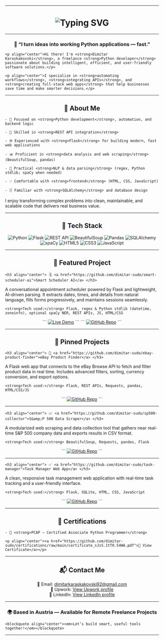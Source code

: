 ***

<!-- Animated Typing Headline -->
<h1 align="center">
  <img src="https://readme-typing-svg.herokuapp.com?font=Fira+Code&pause=1000&color=4F46E5&center=true&vCenter=true&width=600&lines=Hi%2C+I'm+Dimitar+Karaskakovski+👋;Freelance+Python+Developer+%7C+Automation+%26+APIs;Building+Smart+Web+Apps+That+Solve+Real+Problems" alt="Typing SVG" />
</h1>

***

<h3 align="center"> 🧠 <strong>“I turn ideas into working Python applications — fast.”</strong> </h3>

```
<p align="center">Hi there! I'm <strong>Dimitar Karaskakovski</strong>, a freelance <strong>Python developer</strong> passionate about building intelligent, efficient, and user-friendly software solutions.</p>
```

```
<p align="center">I specialize in <strong>automating workflows</strong>, <strong>integrating APIs</strong>, and <strong>creating full-stack web apps</strong> that help businesses save time and make smarter decisions.</p>
```


***

<h2 align="center"> 🚀 About Me </h2>

```
- 🐍 Focused on <strong>Python development</strong>, automation, and backend logic
```

```
- 🔗 Skilled in <strong>REST API integration</strong>
```

```
- 🌐 Experienced with <strong>Flask</strong> for building modern, fast web applications
```

```
- 📊 Proficient in <strong>data analysis and web scraping</strong> (BeautifulSoup, pandas)
```

```
- 🤖 Practical <strong>NLP & data parsing</strong> (regex, Python stdlib; spaCy when needed)
```

```
- 💡 Comfortable with <strong>frontend</strong> (HTML, CSS, JavaScript)
```

```
- 🗄️ Familiar with <strong>SQLAlchemy</strong> and database design
```

I enjoy transforming complex problems into clean, maintainable, and scalable code that delivers real business value.

***

<h2 align="center"> 🧰 Tech Stack </h2>

<p align="center">
  <img alt="Python" src="https://img.shields.io/badge/Python-3776AB?style=for-the-badge&logo=python&logoColor=white"/>
  <img alt="Flask" src="https://img.shields.io/badge/Flask-000000?style=for-the-badge&logo=flask&logoColor=white"/>
  <img alt="REST API" src="https://img.shields.io/badge/REST_API-005571?style=for-the-badge&logo=fastapi&logoColor=white"/>
  <img alt="BeautifulSoup" src="https://img.shields.io/badge/BeautifulSoup-4B8BBE?style=for-the-badge&logo=python&logoColor=white"/>
  <img alt="Pandas" src="https://img.shields.io/badge/Pandas-150458?style=for-the-badge&logo=pandas&logoColor=white"/>
  <img alt="SQLAlchemy" src="https://img.shields.io/badge/SQLAlchemy-D71F00?style=for-the-badge&logo=sqlite&logoColor=white"/>
  <img alt="spaCy" src="https://img.shields.io/badge/spaCy-09A3D5?style=for-the-badge&logo=python&logoColor=white"/>
  <img alt="HTML5" src="https://img.shields.io/badge/HTML5-E34F26?style=for-the-badge&logo=html5&logoColor=white"/>
  <img alt="CSS3" src="https://img.shields.io/badge/CSS3-1572B6?style=for-the-badge&logo=css3&logoColor=white"/>
  <img alt="JavaScript" src="https://img.shields.io/badge/JavaScript-F7DF1E?style=for-the-badge&logo=javascript&logoColor=black"/>
</p>

***

<h2 align="center"> 🌟 Featured Project </h2>

```
<h3 align="center"> 🗓️ <a href="https://github.com/dimitar-sudo/smart-scheduler-ai">Smart Scheduler AI</a> </h3>
```

A conversational appointment scheduler powered by Flask and lightweight, AI-driven parsing.
It extracts dates, times, and details from natural language, fills forms progressively, and maintains sessions seamlessly.

```
<strong>Tech used:</strong> Flask, regex & Python stdlib (datetime, zoneinfo), optional spaCy NER, REST APIs, JS, HTML/CSS
```

<p align="center">
  ```
  <a href="https://smart-scheduler-ai.onrender.com"><img alt="Live Demo" src="https://img.shields.io/badge/Live_Demo-brightgreen?style=for-the-badge"/></a>
  ```
  ```
  <a href="https://github.com/dimitar-sudo/smart-scheduler-ai"><img alt="GitHub Repo" src="https://img.shields.io/badge/View_on_GitHub-181717?style=for-the-badge&logo=github"/></a>
  ```
</p>

***

<h2 align="center"> 📌 Pinned Projects </h2>

```
<h3 align="center"> 💼 <a href="https://github.com/dimitar-sudo/ebay-product-finder">eBay Product Finder</a> </h3>
```

A Flask web app that connects to the eBay Browse API to fetch and filter product data in real time.
Includes advanced filters, sorting, currency conversion, and export options.

```
<strong>Tech used:</strong> Flask, REST APIs, Requests, pandas, HTML/CSS/JS
```

<p align="center">
  ```
  <a href="https://github.com/dimitar-sudo/ebay-product-finder"><img alt="GitHub Repo" src="https://img.shields.io/badge/View_on_GitHub-181717?style=for-the-badge&logo=github"/></a>
  ```
</p>

***

```
<h3 align="center"> 📈 <a href="https://github.com/dimitar-sudo/sp500-collector">S&amp;P 500 Data Scraper</a> </h3>
```

A modularized web scraping and data collection tool that gathers near real-time S\&P 500 company data and exports results in CSV format.

```
<strong>Tech used:</strong> BeautifulSoup, Requests, pandas, Flask
```

<p align="center">
  ```
  <a href="https://github.com/dimitar-sudo/sp500-collector"><img alt="GitHub Repo" src="https://img.shields.io/badge/View_on_GitHub-181717?style=for-the-badge&logo=github"/></a>
  ```
</p>

***

```
<h3 align="center"> ✅ <a href="https://github.com/dimitar-sudo/task-manager">Task Manager Web App</a> </h3>
```

A clean, responsive task management web application with real-time task tracking and a user-friendly interface.

```
<strong>Tech used:</strong> Flask, SQLite, HTML, CSS, JavaScript
```

<p align="center">
  ```
  <a href="https://github.com/dimitar-sudo/task-manager"><img alt="GitHub Repo" src="https://img.shields.io/badge/View_on_GitHub-181717?style=for-the-badge&logo=github"/></a>
  ```
</p>

***

<h2 align="center"> 📜 Certifications </h2>

```
- 🐍 <strong>PCAP – Certified Associate Python Programmer</strong>
```

```
<p align="center"><a href="https://github.com/dimitar-sudo/certifications/raw/main/certificate_sJsS.1tT0.54WA.pdf">📄 View Certificate</a></p>
```


***

<h2 align="center"> 📬 Contact Me </h2>

<p align="center">
  📧 Email: <a href="mailto:dimitarkaraskakovski92@gmail.com">dimitarkaraskakovski92@gmail.com</a><br/>
  💼 Upwork: <a href="#">View Upwork profile</a><br/>
  🔗 LinkedIn: <a href="#">View LinkedIn profile</a>
</p>

***

<h3 align="center"> 🌍 Based in Austria — Available for Remote Freelance Projects </h3>

```
<blockquote align="center"><em>Let’s build smart, useful tools together!</em></blockquote>
```


***
